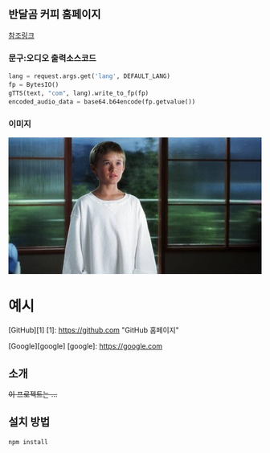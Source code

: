 ## 반달곰 커피 홈페이지
[참조링크](https://반달곰커피)

### 문구:오디오 출력소스코드
```python
lang = request.args.get('lang', DEFAULT_LANG)
fp = BytesIO()
gTTS(text, "com", lang).write_to_fp(fp)
encoded_audio_data = base64.b64encode(fp.getvalue())
```
### 이미지
![david](./ky-codyssey-main/Codyseey/david/static/david.jpg)





# 예시
[GitHub][1]
[1]: https://github.com "GitHub 홈페이지"

[Google][google]
[google]: https://google.com


## 소개
~~이 프로젝트는 ...~~

## 설치 방법
```bash
npm install
